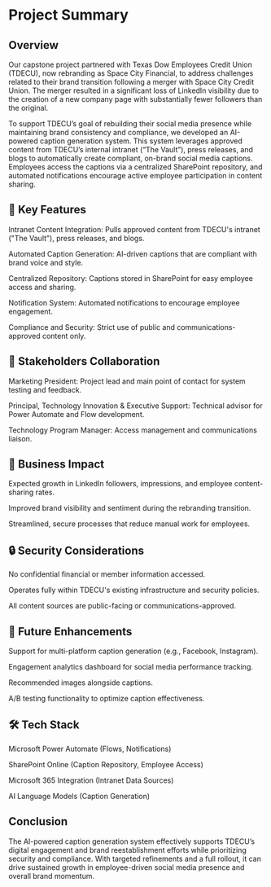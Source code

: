 # Project Summary

## Overview

Our capstone project partnered with Texas Dow Employees Credit Union (TDECU), now rebranding as Space City Financial, to address challenges related to their brand transition following a merger with Space City Credit Union. The merger resulted in a significant loss of LinkedIn visibility due to the creation of a new company page with substantially fewer followers than the original.

To support TDECU’s goal of rebuilding their social media presence while maintaining brand consistency and compliance, we developed an AI-powered caption generation system. This system leverages approved content from TDECU’s internal intranet (“The Vault”), press releases, and blogs to automatically create compliant, on-brand social media captions. Employees access the captions via a centralized SharePoint repository, and automated notifications encourage active employee participation in content sharing.

## 🚀 Key Features

Intranet Content Integration: Pulls approved content from TDECU's intranet ("The Vault"), press releases, and blogs.

Automated Caption Generation: AI-driven captions that are compliant with brand voice and style.

Centralized Repository: Captions stored in SharePoint for easy employee access and sharing.

Notification System: Automated notifications to encourage employee engagement.

Compliance and Security: Strict use of public and communications-approved content only.

## 🏢 Stakeholders Collaboration

Marketing President: Project lead and main point of contact for system testing and feedback.

Principal, Technology Innovation & Executive Support: Technical advisor for Power Automate and Flow development.

Technology Program Manager: Access management and communications liaison.

## 🎯 Business Impact

Expected growth in LinkedIn followers, impressions, and employee content-sharing rates.

Improved brand visibility and sentiment during the rebranding transition.

Streamlined, secure processes that reduce manual work for employees.

## 🔒 Security Considerations

No confidential financial or member information accessed.

Operates fully within TDECU's existing infrastructure and security policies.

All content sources are public-facing or communications-approved.

## 🔮 Future Enhancements

Support for multi-platform caption generation (e.g., Facebook, Instagram).

Engagement analytics dashboard for social media performance tracking.

Recommended images alongside captions.

A/B testing functionality to optimize caption effectiveness.

## 🛠 Tech Stack

Microsoft Power Automate (Flows, Notifications)

SharePoint Online (Caption Repository, Employee Access)

Microsoft 365 Integration (Intranet Data Sources)

AI Language Models (Caption Generation)

## Conclusion

The AI-powered caption generation system effectively supports TDECU’s digital engagement and brand reestablishment efforts while prioritizing security and compliance. With targeted refinements and a full rollout, it can drive sustained growth in employee-driven social media presence and overall brand momentum.
